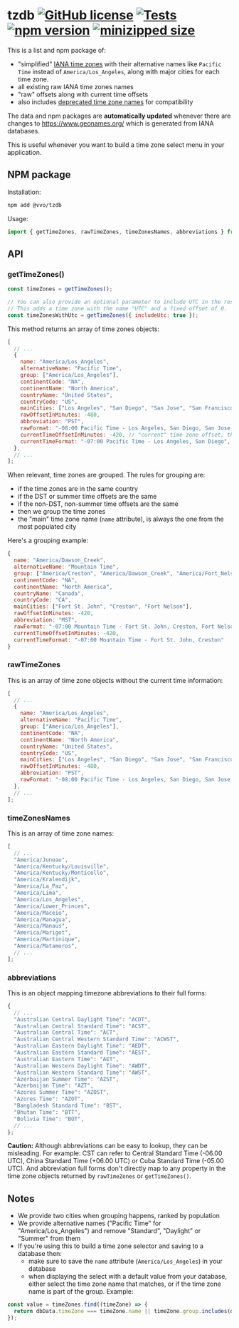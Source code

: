# tzdb [![GitHub license](https://img.shields.io/github/license/vvo/tzdb?style=flat)](https://github.com/vvo/tzdb/blob/main/LICENSE) [![Tests](https://github.com/vvo/tzdb/workflows/CI/badge.svg)](https://github.com/vvo/tzdb/actions) [![npm version](https://badge.fury.io/js/%40vvo%2Ftzdb.svg)](https://www.npmjs.com/package/@vvo/tzdb) [![minizipped size](https://badgen.net/bundlephobia/minzip/@vvo/tzdb@latest)](https://bundlephobia.com/result?p=@vvo/tzdb@latest)

This is a list and npm package of:

- "simplified" [IANA time zones](https://www.iana.org/time-zones) with their alternative names like `Pacific Time` instead of `America/Los_Angeles`, along with major cities for each time zone.
- all existing raw IANA time zones names
- "raw" offsets along with current time offsets
- also includes [deprecated time zone names](https://data.iana.org/time-zones/data/backward) for compatibility

The data and npm packages are **automatically updated** whenever there are changes to https://www.geonames.org/ which is generated from IANA databases.

This is useful whenever you want to build a time zone select menu in your application.

## NPM package

Installation:

```bash
npm add @vvo/tzdb
```

Usage:

```js
import { getTimeZones, rawTimeZones, timeZonesNames, abbreviations } from "@vvo/tzdb";
```

## API

### getTimeZones()

```js
const timeZones = getTimeZones();

// You can also provide an optional parameter to include UTC in the result.
// This adds a time zone with the name "UTC" and a fixed offset of 0.
const timeZonesWithUtc = getTimeZones({ includeUtc: true });
```

This method returns an array of time zones objects:

```js
[
  // ...
  {
    name: "America/Los_Angeles",
    alternativeName: "Pacific Time",
    group: ["America/Los_Angeles"],
    continentCode: "NA",
    continentName: "North America",
    countryName: "United States",
    countryCode: "US",
    mainCities: ["Los Angeles", "San Diego", "San Jose", "San Francisco"],
    rawOffsetInMinutes: -480,
    abbreviation: "PST",
    rawFormat: "-08:00 Pacific Time - Los Angeles, San Diego, San Jose, San Francisco",
    currentTimeOffsetInMinutes: -420, // "current" time zone offset, this is why getTimeZones() is a method and not just an object: it works at runtime
    currentTimeFormat: "-07:00 Pacific Time - Los Angeles, San Diego",
  },
  // ...
];
```

When relevant, time zones are grouped. The rules for grouping are:

- if the time zones are in the same country
- if the DST or summer time offsets are the same
- if the non-DST, non-summer time offsets are the same
- then we group the time zones
- the "main" time zone name (`name` attribute), is always the one from the most populated city

Here's a grouping example:

```js
{
  name: "America/Dawson_Creek",
  alternativeName: "Mountain Time",
  group: ["America/Creston", "America/Dawson_Creek", "America/Fort_Nelson"],
  continentCode: "NA",
  continentName: "North America",
  countryName: "Canada",
  countryCode: "CA",
  mainCities: ["Fort St. John", "Creston", "Fort Nelson"],
  rawOffsetInMinutes: -420,
  abbreviation: "MST",
  rawFormat: "-07:00 Mountain Time - Fort St. John, Creston, Fort Nelson",
  currentTimeOffsetInMinutes: -420,
  currentTimeFormat: "-07:00 Mountain Time - Fort St. John, Creston"
}
```

### rawTimeZones

This is an array of time zone objects without the current time information:

```js
[
  // ...
  {
    name: "America/Los_Angeles",
    alternativeName: "Pacific Time",
    group: ["America/Los_Angeles"],
    continentCode: "NA",
    continentName: "North America",
    countryName: "United States",
    countryCode: "US",
    mainCities: ["Los Angeles", "San Diego", "San Jose", "San Francisco"],
    rawOffsetInMinutes: -480,
    abbreviation: "PST",
    rawFormat: "-08:00 Pacific Time - Los Angeles, San Diego, San Jose, San Francisco",
  },
  // ...
];
```

### timeZonesNames

This is an array of time zone names:

```js
[
  // ...
  "America/Juneau",
  "America/Kentucky/Louisville",
  "America/Kentucky/Monticello",
  "America/Kralendijk",
  "America/La_Paz",
  "America/Lima",
  "America/Los_Angeles",
  "America/Lower_Princes",
  "America/Maceio",
  "America/Managua",
  "America/Manaus",
  "America/Marigot",
  "America/Martinique",
  "America/Matamoros",
  // ...
];
```

### abbreviations

This is an object mapping timezone abbreviations to their full forms:

```js
{
  // ...
  "Australian Central Daylight Time": "ACDT",
  "Australian Central Standard Time": "ACST",
  "Australian Central Time": "ACT",
  "Australian Central Western Standard Time": "ACWST",
  "Australian Eastern Daylight Time": "AEDT",
  "Australian Eastern Standard Time": "AEST",
  "Australian Eastern Time": "AET",
  "Australian Western Daylight Time": "AWDT",
  "Australian Western Standard Time": "AWST",
  "Azerbaijan Summer Time": "AZST",
  "Azerbaijan Time": "AZT",
  "Azores Summer Time": "AZOST",
  "Azores Time": "AZOT",
  "Bangladesh Standard Time": "BST",
  "Bhutan Time": "BTT",
  "Bolivia Time": "BOT",
  // ...
};
```

**Caution:** Although abbreviations can be easy to lookup, they can be misleading. For example: CST can refer to Central Standard Time (-06.00 UTC), China Standard Time (+06.00 UTC) or Cuba Standard Time (-05.00 UTC). And abbreviation full forms don't directly map to any property in the time zone objects returned by `rawTimeZones` or `getTimeZones()`.

## Notes

- We provide two cities when grouping happens, ranked by population
- We provide alternative names ("Pacific Time" for "America/Los_Angeles") and remove "Standard", "Daylight" or "Summer" from them
- If you're using this to build a time zone selector and saving to a database then:
  - make sure to save the `name` attribute (`America/Los_Angeles`) in your database
  - when displaying the select with a default value from your database, either select the time zone name that matches, or if the time zone name is part of the group. Example:

```js
const value = timeZones.find((timeZone) => {
  return dbData.timeZone === timeZone.name || timeZone.group.includes(dbData.timeZone);
});
```
